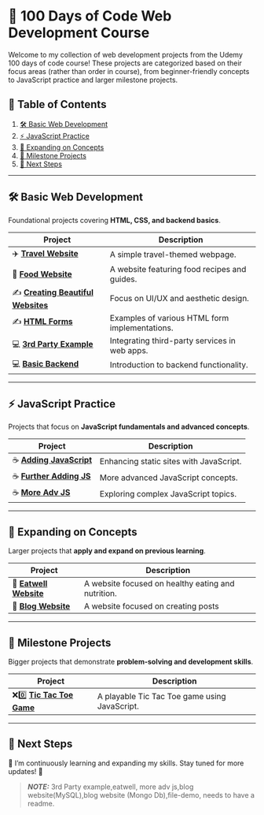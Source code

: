 # 🚀 **100 Days of Code Web Development Course**

Welcome to my collection of web development projects from the Udemy 100 days of code course! These projects are categorized based on their focus areas (rather than order in course), from beginner-friendly concepts to JavaScript practice and larger milestone projects.

## 📁 **Table of Contents**
1. [🛠 Basic Web Development](#-basic-web-development)  
2. [⚡ JavaScript Practice](#-javascript-practice)  
3. [🚀 Expanding on Concepts](#-expanding-on-concepts)  
4. [🎯 Milestone Projects](#-milestone-projects)  
5. [🌱 Next Steps](#-next-steps)  

---

## 🛠 **Basic Web Development**
Foundational projects covering **HTML, CSS, and backend basics**.

| Project | Description |
|---------|------------|
| ✈️ [**Travel Website**](https://github.com/NathanTh3Gr3at/TRAVEL_WEBSITE) | A simple travel-themed webpage. |
| 🥛 [**Food Website**](https://github.com/NathanTh3Gr3at/FOOD_WEBSITE) | A website featuring food recipes and guides. |
| ✍️ [**Creating Beautiful Websites**](https://github.com/NathanTh3Gr3at/CREATING_BEAUTIFUL_WEBSITES) | Focus on UI/UX and aesthetic design. |
| ✍️ [**HTML Forms**](https://github.com/NathanTh3Gr3at/HTML_FORMS) | Examples of various HTML form implementations. |
| 💻 [**3rd Party Example**](https://github.com/NathanTh3Gr3at/3RD_PARTY_EXAMPLE) | Integrating third-party services in web apps. |
| 💻 [**Basic Backend**](https://github.com/NathanTh3Gr3at/ADDING_BASIC_BACKEND) | Introduction to backend functionality. |

---

## ⚡ **JavaScript Practice**
Projects that focus on **JavaScript fundamentals and advanced concepts**.

| Project | Description |
|---------|------------|
| ☕ [**Adding JavaScript**](https://github.com/NathanTh3Gr3at/ADDING_JAVASCRIPT) | Enhancing static sites with JavaScript. |
| ☕ [**Further Adding JS**](https://github.com/NathanTh3Gr3at/FURTHER_ADDING_JS) | More advanced JavaScript concepts. |
| ☕ [**More Adv JS**](https://github.com/NathanTh3Gr3at/EXPLORE_MORE_ADV_JS) | Exploring complex JavaScript topics. |

---

## 🚀 **Expanding on Concepts**
Larger projects that **apply and expand on previous learning**.

| Project | Description |
|---------|------------|
| 🥫 [**Eatwell Website**](https://github.com/NathanTh3Gr3at/EATWELL_WEBSITE) | A website focused on healthy eating and nutrition. |
| 📰 [**Blog Website**](https://github.com/NathanTh3Gr3at/BLOG_WEBSITE) | A website focused on creating posts |

---

## 🎯 **Milestone Projects**
Bigger projects that demonstrate **problem-solving and development skills**.

| Project | Description |
|---------|------------|
| ❌0️⃣ [**Tic Tac Toe Game**](https://github.com/NathanTh3Gr3at/TIC_TAC_TOE_GAME) | A playable Tic Tac Toe game using JavaScript. |

---


## 🌱 **Next Steps**
🚧 I’m continuously learning and expanding my skills. Stay tuned for more updates! 🚀











> **_NOTE:_**  3rd Party example,eatwell, more adv js,blog website(MySQL),blog website (Mongo Db),file-demo, needs to have a readme.
